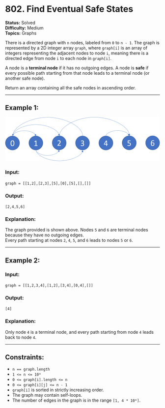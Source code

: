 # 802. Find Eventual Safe States

**Status:** Solved  
**Difficulty:** Medium  
**Topics:** Graphs   

There is a directed graph with `n` nodes, labeled from `0` to `n - 1`. The graph is represented by a 2D integer array `graph`, where `graph[i]` is an array of integers representing the adjacent nodes to node `i`, meaning there is a directed edge from node `i` to each node in `graph[i]`.

A node is a **terminal node** if it has no outgoing edges. A node is **safe** if every possible path starting from that node leads to a terminal node (or another safe node).

Return an array containing all the safe nodes in ascending order.

---

## Example 1:
![Figura 1](assents/imagem_grafo.png)
### Input:  
`graph = [[1,2],[2,3],[5],[0],[5],[],[]]`

### Output:  
`[2,4,5,6]`

### Explanation:  
The graph provided is shown above. Nodes `5` and `6` are terminal nodes because they have no outgoing edges.  
Every path starting at nodes `2`, `4`, `5`, and `6` leads to nodes `5` or `6`.

---

## Example 2:

### Input:  
`graph = [[1,2,3,4],[1,2],[3,4],[0,4],[]]`

### Output:  
`[4]`

### Explanation:  
Only node `4` is a terminal node, and every path starting from node `4` leads back to node `4`.

---

## Constraints:

- `n == graph.length`  
- `1 <= n <= 10⁴`  
- `0 <= graph[i].length <= n`  
- `0 <= graph[i][j] <= n - 1`  
- `graph[i]` is sorted in strictly increasing order.  
- The graph may contain self-loops.  
- The number of edges in the graph is in the range `[1, 4 * 10⁴]`.
